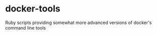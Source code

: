# docker-tools
Ruby scripts providing somewhat more advanced versions of docker's command line tools
